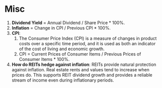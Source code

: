 # Misc

1. __Dividend Yield__ = Annual Dividend / Share Price * 100%.
2. __Inflation__ = Change in CPI / Previous CPI * 100%.
3. __CPI__:
   1. The Consumer Price Index (CPI) is a measure of changes in product costs over a specific time period, and it is used as both an indicator of the cost of living and economic growth.
   2. CPI = Current Prices of Consumer Items / Previous Prices of Consumer Items * 100%.
4. __How do REITs hedge against inflation__: REITs provide natural protection against inflation. Real estate rents and values tend to increase when prices do. This supports REIT dividend growth and provides a reliable stream of income even during inflationary periods. 